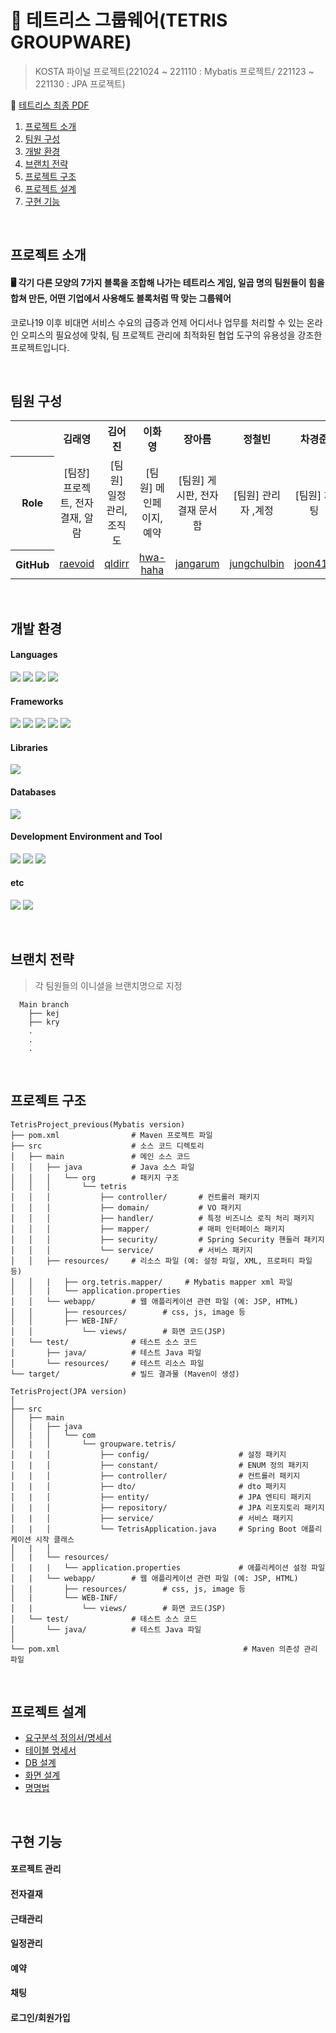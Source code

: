 # 🧩 테트리스 그룹웨어(TETRIS GROUPWARE)

> KOSTA 파이널 프로젝트(221024 ~ 221110 : Mybatis 프로젝트/ 221123 ~ 221130 : JPA 프로젝트)

📃 [테트리스 최종 PDF](https://github.com/user-attachments/files/17410146/TETRIS._compressed.pdf)

1. [프로젝트 소개](#프로젝트-소개)
2. [팀원 구성](#팀원-구성)
3. [개발 환경](#개발-환경)
4. [브랜치 전략](#브랜치-전략)
5. [프로젝트 구조](#프로젝트-구조)
6. [프로젝트 설계](#프로젝트-설계)
7. [구현 기능](#구현-기능)


<br/>

## 프로젝트 소개

#### 🖥️ 각기 다른 모양의 7가지 블록을 조합해 나가는 테트리스 게임, 일곱 명의 팀원들이 힘을 합쳐 만든, 어떤 기업에서 사용해도 블록처럼 딱 맞는 그룹웨어
<span>코로나19 이후 비대면 서비스 수요의 급증과 언제 어디서나 업무를 처리할 수 있는 온라인 오피스의 필요성에 맞춰, 팀 프로젝트 관리에 최적화된 협업 도구의 유용성을 강조한 프로젝트입니다.</span>


<br/>

## 팀원 구성
<table style="width: 100%; text-align: center; border-collapse: collapse; table-layout: fixed;">
  <tr>
    <th></th>
    <th style="text-align: center;">김래영</th>
    <th style="text-align: center;">김어진</th>
    <th style="text-align: center;">이화영</th>
    <th style="text-align: center;">장아름</th>
    <th style="text-align: center;">정철빈</th>
    <th style="text-align: center;">차경준</th>
    <th style="text-align: center;">함대현</th>
  </tr>
  <!-- <tr>
    <th style="width: 100% height: 100px;">Profile</th>
    <td style="width: 15% height: 100px;"><img src="https://github.com/user-attachments/assets/6e13c168-e6e0-401b-b4f2-186159794ce4" style="width: 100%; max-width: 100px; height: auto; object-fit: cover;"></td>
    <td style="width: 15% height: 100px;"><img src="https://github.com/user-attachments/assets/78019a73-1bb5-4faa-9212-8d12ed8f753e" style="width: 100%; max-width: 100px; height: auto; object-fit: cover;"></td>
    <td style="width: 15% height: 100px;"><img src="https://github.com/user-attachments/assets/823eff6e-7346-4bbb-9d0c-e27858874dde" style="width: 100%; max-width: 100px; height: auto; object-fit: cover;"></td>
    <td style="width: 15% height: 100px;"><img src="https://github.com/user-attachments/assets/138ae7a3-2fd6-43a3-9db4-dff51e0e47d4" style="width: 100%; max-width: 100px; height: auto; object-fit: cover;"></td>
    <td style="width: 15% height: 100px;"><img src="https://github.com/user-attachments/assets/17ad8da5-ce06-4946-b96a-69384e664582" style="width: 100%; max-width: 100px; height: auto; object-fit: cover;"></td>
    <td style="width: 15% height: 100px;"><img src="https://github.com/user-attachments/assets/bba5ed4f-206b-4768-a900-b744f1e22dd5" style="width: 100%; max-width: 100px; height: auto; object-fit: cover;"></td>
  </tr> -->
  <tr>
    <th>Role</th>
    <td>[팀장] 프로젝트, 전자결재, 알람</td>
    <td>[팀원] 일정관리, 조직도</td>
    <td>[팀원] 메인페이지, 예약</td>
    <td>[팀원] 게시판, 전자결재 문서함</td>
    <td>[팀원] 관리자 ,계정</td>
    <td>[팀원] 채팅</td>
    <td>[팀원] 근태관리</td>
  </tr>
  <tr>
    <th>GitHub</th>
    <td><a href="https://github.com/raevoid">raevoid</a></td>
    <td><a href="https://github.com/qldirr">qldirr</a></td>
    <td><a href="https://github.com/hwa-haha">hwa-haha</a></td>
    <td><a href="/">jangarum</a></td>
    <td><a href="https://github.com/jungchulbin">jungchulbin</a></td>
    <td><a href="https://github.com/joon411">joon411</a></td>
    <td><a href="https://github.com/DevHam94">DevHam94</a></td>
  </tr>
</table>

<br>

## 개발 환경

#### Languages

<img src="https://img.shields.io/badge/java-007396?style=for-the-badge&logo=OpenJDK&logoColor=white"> <img src="https://img.shields.io/badge/html5-E34F26?style=for-the-badge&logo=html5&logoColor=white">  <img src="https://img.shields.io/badge/css3-1572B6?style=for-the-badge&logo=css3&logoColor=white"> <img src="https://img.shields.io/badge/javascript-F7DF1E?style=for-the-badge&logo=javascript&logoColor=white">

#### Frameworks
<img src="https://img.shields.io/badge/spring-%236DB33F.svg?style=for-the-badge&logo=spring&logoColor=white" /> <img src="https://img.shields.io/badge/springboot-6DB33F?style=for-the-badge&logo=springboot&logoColor=white"> <img src="https://img.shields.io/badge/bootstrap-7952B3?style=for-the-badge&logo=bootstrap&logoColor=white"> <img src="https://img.shields.io/badge/JPA-59666C?style=for-the-badge"> <img src="https://img.shields.io/badge/Mybatis-041E42?style=for-the-badge">

#### Libraries

<img src="https://img.shields.io/badge/jquery-0769AD?style=for-the-badge&logo=jquery&logoColor=white"> 

#### Databases

<img src="https://img.shields.io/badge/Oracle-F80000?style=for-the-badge&logo=oracle&logoColor=white">


#### Development Environment and Tool

<img src="https://img.shields.io/badge/git-F05032?style=for-the-badge&logo=git&logoColor=white"> <img src="https://img.shields.io/badge/github-181717?style=for-the-badge&logo=github&logoColor=white"> <img src="https://img.shields.io/badge/postman-FF6C37?style=for-the-badge&logo=postman&logoColor=white"> 

#### etc
<img src="https://img.shields.io/badge/FullCanlendar-1976D2?style=for-the-badge"> <img src="https://img.shields.io/badge/websocket-221F20?style=for-the-badge">

<br/>

## 브랜치 전략

> 각 팀원들의 이니셜을 브랜치명으로 지정
```
  Main branch
    ├── kej
    ├── kry
	.
	.
	.
```

<br/>

## 프로젝트 구조

```
TetrisProject_previous(Mybatis version)
├── pom.xml                # Maven 프로젝트 파일
├── src                    # 소스 코드 디렉토리
│   ├── main               # 메인 소스 코드
│   │   ├── java           # Java 소스 파일
│   │   │   └── org        # 패키지 구조
│   │   │       └── tetris
│   │   │           ├── controller/       # 컨트롤러 패키지
│   │   │           ├── domain/           # VO 패키지
│   │   │           ├── handler/          # 특정 비즈니스 로직 처리 패키지
│   │   │           ├── mapper/           # 매퍼 인터페이스 패키지
│   │   │           ├── security/         # Spring Security 핸들러 패키지
│   │   │           └── service/          # 서비스 패키지
│   │   ├── resources/     # 리소스 파일 (예: 설정 파일, XML, 프로퍼티 파일 등)
│   │   |   ├── org.tetris.mapper/     # Mybatis mapper xml 파일
│   │   |   └── application.properties
│   │   └── webapp/        # 웹 애플리케이션 관련 파일 (예: JSP, HTML)
│   │  	    ├── resources/        # css, js, image 등
│   │  	    ├── WEB-INF/        
│   │  	    	└── views/        # 화면 코드(JSP)
│   └── test/              # 테스트 소스 코드
│       ├── java/          # 테스트 Java 파일
│       └── resources/     # 테스트 리소스 파일
└── target/                # 빌드 결과물 (Maven이 생성)
```

```
TetrisProject(JPA version)
│
├── src
│   ├── main
│   |   ├── java
│   |   │   └── com
│   |   │       └── groupware.tetris/
│   |   │           ├── config/                    # 설정 패키지
│   |   │           ├── constant/                  # ENUM 정의 패키지 
│   |   │           ├── controller/                # 컨트롤러 패키지
│   |   │           ├── dto/                       # dto 패키지
│   |   │           ├── entity/                    # JPA 엔티티 패키지
│   |   │           ├── repository/                # JPA 리포지토리 패키지
│   |   │           ├── service/                   # 서비스 패키지
│   |   │           └── TetrisApplication.java     # Spring Boot 애플리케이션 시작 클래스
│   |   │
│   |   └── resources/
│   |   |   └── application.properties             # 애플리케이션 설정 파일
│   |   └── webapp/        # 웹 애플리케이션 관련 파일 (예: JSP, HTML)
│   |  	    ├── resources/        # css, js, image 등
│   |  	    └── WEB-INF/        
│   |  	    	└── views/        # 화면 코드(JSP)
│   └── test/              # 테스트 소스 코드
│       └── java/          # 테스트 Java 파일
│
└── pom.xml                                         # Maven 의존성 관리 파일
```


<br/>

## 프로젝트 설계

- [요구분석 정의서/명세서]()
- [테이블 명세서](https://docs.google.com/spreadsheets/d/1VMtYS3HrujAtt__OVit6fSPfIk4Pw9Lvj6jqx1ZV5yk/edit?usp=sharing)
- [DB 설계]()
- [화면 설계]()
- [명명법](https://docs.google.com/spreadsheets/d/1HNc-ZaqQZ-kFiQgIQz0s7T5Vf1FtDzkHbhCxXr8LJMw/edit?usp=sharing)

<br/>

## 구현 기능

#### 포르젝트 관리
#### 전자결재
#### 근태관리
#### 일정관리
#### 예약
#### 채팅
#### 로그인/회원가입


<br/>
